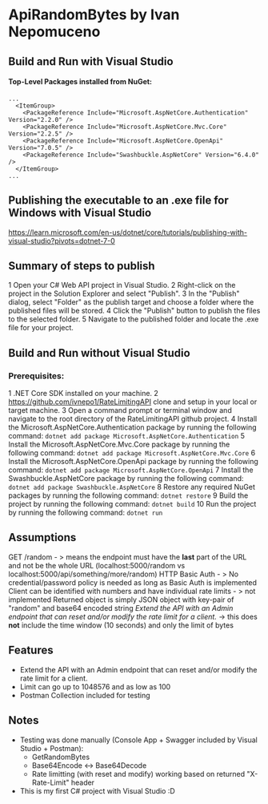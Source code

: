 # ApiRandomBytes by Ivan Nepomuceno

## Build and Run **with** Visual Studio

#### Top-Level Packages installed from NuGet:
```
...
  <ItemGroup>
    <PackageReference Include="Microsoft.AspNetCore.Authentication" Version="2.2.0" />
    <PackageReference Include="Microsoft.AspNetCore.Mvc.Core" Version="2.2.5" />
    <PackageReference Include="Microsoft.AspNetCore.OpenApi" Version="7.0.5" />
    <PackageReference Include="Swashbuckle.AspNetCore" Version="6.4.0" />
  </ItemGroup>
...
```

## Publishing the executable to an .exe file for Windows with Visual Studio
https://learn.microsoft.com/en-us/dotnet/core/tutorials/publishing-with-visual-studio?pivots=dotnet-7-0

## Summary of steps to publish 
1   Open your C# Web API project in Visual Studio.
2   Right-click on the project in the Solution Explorer and select "Publish".
3   In the "Publish" dialog, select "Folder" as the publish target and choose a folder where the published files will be stored.
4   Click the "Publish" button to publish the files to the selected folder.
5   Navigate to the published folder and locate the .exe file for your project.

## Build and Run **without** Visual Studio

### Prerequisites:

1  .NET Core SDK installed on your machine.
2   https://github.com/ivnepo1/RateLimitingAPI clone and setup in your local or target machine.
3   Open a command prompt or terminal window and navigate to the root directory of the RateLimitingAPI github project.
4   Install the Microsoft.AspNetCore.Authentication package by running the following command: `dotnet add package Microsoft.AspNetCore.Authentication`
5   Install the Microsoft.AspNetCore.Mvc.Core package by running the following command: `dotnet add package Microsoft.AspNetCore.Mvc.Core`
6   Install the Microsoft.AspNetCore.OpenApi package by running the following command: `dotnet add package Microsoft.AspNetCore.OpenApi`
7   Install the Swashbuckle.AspNetCore package by running the following command: `dotnet add package Swashbuckle.AspNetCore`
8   Restore any required NuGet packages by running the following command: `dotnet restore`
9   Build the project by running the following command: `dotnet build`
10  Run the project by running the following command: `dotnet run`

## Assumptions
GET /random - > means the endpoint must have the **last** part of the URL and not be the whole URL (localhost:5000/random vs localhost:5000/api/something/more/random)
HTTP Basic Auth - > No credential/password policy is needed as long as Basic Auth is implemented
Client can be identified with numbers and have individual rate limits - > not implemented
Returned object is simply JSON object with key-pair of "random" and base64 encoded string
*Extend the API with an Admin endpoint that can reset and/or modify the rate limit for a client.* -> this does **not** include the time window (10 seconds) and only the limit of bytes


## Features
- Extend the API with an Admin endpoint that can reset and/or modify the rate limit for a client.
- Limit can go up to 1048576 and as low as 100
- Postman Collection included for testing

## Notes
- Testing was done manually (Console App + Swagger included by Visual Studio + Postman):
    - GetRandomBytes
    - Base64Encode <-> Base64Decode
    - Rate limitting (with reset and modify) working based on returned "X-Rate-Limit" header
- This is my first C# project with Visual Studio :D 